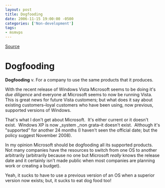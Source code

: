 ```yaml
---
layout: post
title: Dogfooding
date: 2006-11-15 19:00:00 -0500
categories: ['Non-development']
tags:
- msmvps
---
```

[Source](http://blogs.msmvps.com/peterritchie/2006/11/16/dogfooding/ "Permalink to Dogfooding")

# Dogfooding

**Dogfooding** v. For a company to use the same products that it produces.

With the recent release of Windows Vista Microsoft seems to be doing it's _due diligence_ and everyone at Microsoft seems to now be running Vista.  This is great news for future Vista customers; but what does it say about existing customers–loyal customers who have been using, now previous, supported versions of Windows.

That's what I don't get about Microsoft.  It's either current or it doesn't exist.  Windows XP is now _system _non grata–it doesn't exist.  Although it's "supported" for another 24 months (I haven't seen the official date; but the policy suggest November 2008).

In my opinion Microsoft should be dogfooding all its supported products.  Not many companies have the resources to switch from one OS to another arbitrarily (arbitrarily because no one but Microsoft _really_ knows the release date and it certainly isn't made public when most companies are planning work or creating a budget).

Yeah, it sucks to have to use a previous version of an OS when a superior version now exists; but, it sucks to eat dog food too!

